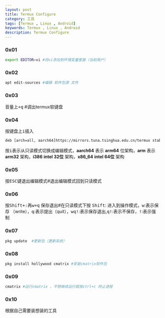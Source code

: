 ```yaml
---
layout: post
title: Termux Configure
category: 工具
tags: [Termux , Linux , Android]
keywords: Termux , Linux , Android
description: Termux Configure
---
```




### 0x01
```bash
export EDITOR=vi #将vi添加到环境变量里面（当前用户）
```
### 0x02
```bash
apt edit-sources #编辑 软件包源 文件
```
### 0x03
<kbd>音量上+q</kbd> #调出termux软键盘
### 0x04
按键盘上<kbd>i</kbd>插入
```bash
deb [arch=all, aarch64]https://mirrors.tuna.tsinghua.edu.cn/termux stable main
```
按<kbd>i</kbd>表示从只读模式切换成编辑模式，**aarch64** 表示 **arm64** 位架构，**arm** 表示 **arm32** 架构，**i386** **intel 32位** 架构，**x86_64** **intel 64位** 架构

### 0x05
按<kbd>ESC</kbd>键退出编辑模式#退出编辑模式回到只读模式
### 0x06
按<kbd>Shift+:</kbd>再<kbd>w+q</kbd> 保存退出#在只读模式下按 <kbd>Shift</kbd>: 进入到操作模式，<kbd>w</kbd>:表示保存 （write），<kbd>q</kbd>:表示提出（quit），<kbd>wq!</kbd>:表示保存退出,<kbd>q!</kbd>:表示不保存，<kbd>!</kbd>:表示强制
### 0x07
```bash
pkg update  #更新包（更新系统）
```
### 0x08
```bash
pkg install hollywood cmatrix #安装cmatrix软件包
```
### 0x09
```bash
cmatrix #运行cmatrix ，不想继续运行就按ctrl+c 终止进程
```
### 0x10
根据自己需要装想装的工具
